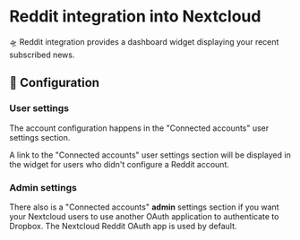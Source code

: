 # Reddit integration into Nextcloud

🛸 Reddit integration provides a dashboard widget displaying your recent subscribed news.

## 🔧 Configuration

### User settings

The account configuration happens in the "Connected accounts" user settings section.

A link to the "Connected accounts" user settings section will be displayed in the widget for users who didn't configure a Reddit account.

### Admin settings

There also is a "Connected accounts" **admin** settings section if you want your Nextcloud users to use another OAuth application to authenticate to Dropbox. The Nextcloud Reddit OAuth app is used by default.
